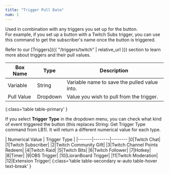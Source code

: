 ```yaml
---
title: "Trigger Pull Data"
num: 1
---
```


Used in combination with any triggers you set up for the button.\
For example, if you set up a button with a Twitch Subs trigger, you can use this command to get the subscriber's name once the button is triggered.
 
Refer to our [Triggers]({{ "/triggers/twitch" | relative_url }}) section to learn more about triggers and their pull values. 

| Box Name | Type | Description | 
|-------|--------|--------|
|Variable | String | Variable name to save the pulled value into. |
|Pull Value|Dropdown| Value you wish to pull from the trigger.
{:class='table table-primary' }

If you select **Trigger Type** in the dropdown menu, you can check what kind of event triggered the button (this replaces String: Get Trigger Type command from LB1). It will return a different numerical value for each type.

| Numerical Value | Trigger Type | 
|-------|--------|--------
|0|Twitch Chat|
|1|Twitch Subscriber|
|2|Twitch Community Gift|
|3|Twitch Channel Points Redeem|
|4|Twitch Raid|
|5|Twitch Bits|
|6|Twitch Follower|
|7|Hotkey|
|8|Timer|
|9|OBS Trigger|
|10|LioranBoard Trigger|
|11|Twitch Moderation|
|12|Extension Trigger|
{:class='table table-secondary w-auto table-hover text-break' }














